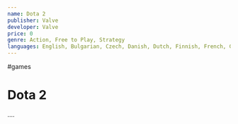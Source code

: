 ```yaml
---
name: Dota 2
publisher: Valve
developer: Valve
price: 0
genre: Action, Free to Play, Strategy
languages: English, Bulgarian, Czech, Danish, Dutch, Finnish, French, German, Greek, Hungarian, Italian, Japanese, Korean, Norwegian, Polish, Portuguese, Portuguese - Brazil, Romanian, Russian, Simplified Chinese, Spanish - Spain, Swedish, Thai, Traditional Chinese, Turkish, Ukrainian, Spanish - Latin America, Vietnamese
---
```

#games

# Dota 2

....
